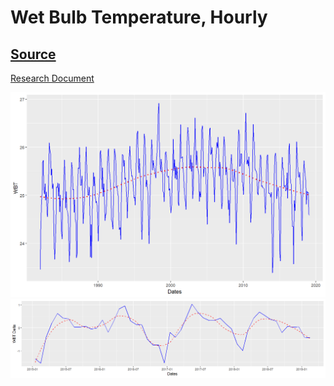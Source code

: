 # Wet Bulb Temperature, Hourly
## [Source](https://data.gov.sg/dataset/wet-bulb-temperature-hourly)

[Research Document](rmd/rmd.pdf)

![loess_est](../img/loess_est.png)
![2015](../img/2015.png)

